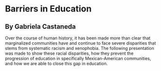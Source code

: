 # Barriers in Education

## By Gabriela Castaneda

Over the course of human history, it has been made more than clear that marginalized communities have and continue to face severe disparities that stems from systematic racism and xenophobia. The following presentation was made to show these racial disparities, how they prevent the progression of education in specifically Mexican-American communities, and how we are able to close this gap in education. 
